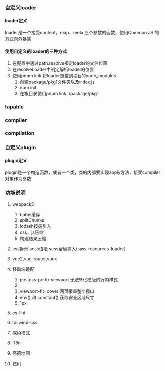 ### 自定义loader
#### loader定义
loader是一个接受content，map，meta 三个参数的函数，使用Common JS 的方式向外暴露

#### 使用自定义的loader的三种方式
1. 在配置中通过path.resolve指定loader的文件位置
2. 在resolveLoader中制定解析loader的位置
3. 使用pnpm link 将loader链接到项目的node_modules
   1. 创建package/pkg1文件夹以及index.js
   2. npm init
   3. 在根目录使用pnpm link ./package/pkg1

### tapable
### compiler
### compilation
### 自定义plugin
#### plugin定义
plugin是一个构造函数，或者一个类，类的内部要实现apply方法，接受compiler对象作为参数

### 功能说明
1. webpack5
   1. babel缓存
   2. splitChunks
   3. lodash按需引入
   4. css，js压缩
   5. 构建结果压缩
2. css拆分 scss语法 scss全局导入(sass-resources-loader)
3. vue2,vue-router,vuex
4. 移动端适配
   1. postcss-px-to-viewport 无法转化模版的行内样式
   2. <meta name="viewport" content="width=device-width, initial-scale=1.0, maximum-scale=1.0, minimum-scale=1.0, viewport-fit=cover">
   3. viewport-fit=cover 网页覆盖整个视口
   4. env() 和 constant() 获取安全区域尺寸
   5. 1px
   
5. es-lint
6. tailwind-css
7. 深色模式
8.  i18n
9.  高德地图
10. 扫码
